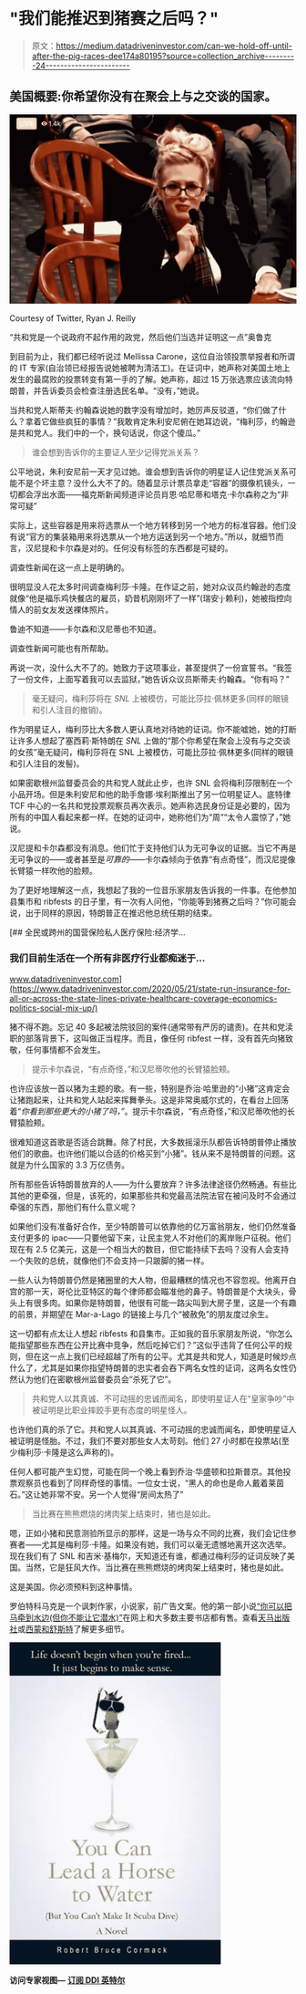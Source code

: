 # "我们能推迟到猪赛之后吗？"

> 原文：<https://medium.datadriveninvestor.com/can-we-hold-off-until-after-the-pig-races-dee174a80195?source=collection_archive---------24----------------------->

## 美国概要:你希望你没有在聚会上与之交谈的国家。

![](img/8b3b33db1e15272e4bd77167045d6556.png)

Courtesy of Twitter, Ryan J. Reilly

“共和党是一个说政府不起作用的政党，然后他们当选并证明这一点”奥鲁克

到目前为止，我们都已经听说过 Mellissa Carone，这位自治领投票举报者和所谓的 IT 专家(自治领已经报告说她被聘为清洁工)。在证词中，她声称对美国土地上发生的最腐败的投票转变有第一手的了解。她声称，超过 15 万张选票应该流向特朗普，并告诉委员会检查注册选民名单。“没有，”她说。

当共和党人斯蒂夫·约翰森说她的数字没有增加时，她厉声反驳道，“你们做了什么？拿着它做些疯狂的事情？”我敢肯定朱利安尼俯在她耳边说，“梅利莎，约翰逊是共和党人。我们中的一个，换句话说，你这个傻瓜。”

> 谁会想到告诉你的主要证人至少记得党派关系？

公平地说，朱利安尼前一天才见过她。谁会想到告诉你的明星证人记住党派关系可能不是个坏主意？没什么大不了的。随着显示计票员拿走“容器”的摄像机镜头，一切都会浮出水面——福克斯新闻频道评论员肖恩·哈尼蒂和塔克·卡尔森称之为“非常可疑”

实际上，这些容器是用来将选票从一个地方转移到另一个地方的标准容器。他们没有说“官方的集装箱用来将选票从一个地方运送到另一个地方。”所以，就细节而言，汉尼提和卡尔森是对的。任何没有标签的东西都是可疑的。

调查性新闻在这一点上是明确的。

很明显没人花太多时间调查梅利莎·卡隆。在作证之前，她对众议员约翰逊的态度就像“他是福乐鸡快餐店的雇员，奶昔机刚刚坏了一样”(瑞安·j·赖利)，她被指控向情人的前女友发送裸体照片。

鲁迪不知道——卡尔森和汉尼蒂也不知道。

调查性新闻可能也有所帮助。

再说一次，没什么大不了的。她致力于这项事业，甚至提供了一份宣誓书。“我签了一份文件，上面写着我可以去监狱，”她告诉众议员斯蒂夫·约翰森。“你有吗？”

> 毫无疑问，梅利莎将在 *SNL* 上被模仿，可能比莎拉·佩林更多(同样的眼镜和引人注目的撤销)。

作为明星证人，梅利莎比大多数人更认真地对待她的证词。你不能嘘她，她的打断让许多人想起了塞西莉·斯特朗在 *SNL* 上做的“那个你希望在聚会上没有与之交谈的女孩”毫无疑问，梅利莎将在 SNL 上被模仿，可能比莎拉·佩林更多(同样的眼镜和引人注目的发髻)。

如果密歇根州监督委员会的共和党人就此止步，也许 SNL 会将梅利莎限制在一个小品开场。但是朱利安尼和他的助手詹娜·埃利斯推出了另一位明星证人。底特律 TCF 中心的一名共和党投票观察员再次表示。她声称选民身份证是必要的，因为所有的中国人看起来都一样。在她的证词中，她称他们为“周”“太令人震惊了，”她说。

汉尼提和卡尔森都没有消息。他们忙于支持他们认为无可争议的证据。当它不再是无可争议的——或者甚至是*可靠的*——卡尔森倾向于依靠“有点奇怪”，而汉尼提像长臂猿一样吹他的脸颊。

为了更好地理解这一点，我想起了我的一位音乐家朋友告诉我的一件事。在他参加县集市和 ribfests 的日子里，有一次有人问他，“你能等到猪赛之后吗？”你可能会说，出于同样的原因，特朗普正在推迟他总统任期的结束。

[](https://www.datadriveninvestor.com/2020/05/21/state-run-insurance-for-all-or-across-the-state-lines-private-healthcare-coverage-economics-politics-social-mix-up/) [## 全民或跨州的国营保险私人医疗保险:经济学…

### 我们目前生活在一个所有非医疗行业都痴迷于…

www.datadriveninvestor.com](https://www.datadriveninvestor.com/2020/05/21/state-run-insurance-for-all-or-across-the-state-lines-private-healthcare-coverage-economics-politics-social-mix-up/) 

猪不得不跑。忘记 40 多起被法院驳回的案件(通常带有严厉的谴责)。在共和党渎职的部落背景下，这叫做正当程序。而且，像任何 ribfest 一样，没有首先向猪致敬，任何事情都不会发生。

> 提示卡尔森说，“有点奇怪，”和汉尼蒂吹他的长臂猿脸颊。

也许应该放一首以猪为主题的歌。有一些，特别是乔治·哈里逊的“小猪”这肯定会让猪跑起来，让共和党人站起来挥舞拳头。这是非常奥威尔式的，在看台上回荡着“*你看到那些更大的小猪了吗，”*。提示卡尔森说，“有点奇怪，”和汉尼蒂吹他的长臂猿脸颊。

很难知道这首歌是否适合跳舞。除了村民，大多数摇滚乐队都告诉特朗普停止播放他们的歌曲。也许他们能以合适的价格买到“小猪”。钱从来不是特朗普的问题。这就是为什么国家的 3.3 万亿债务。

所有那些告诉特朗普放弃的人——为什么要放弃？许多法律途径仍然畅通。有些比其他的更牵强，但是，该死的，如果那些共和党最高法院法官在被问及时不会通过牵强的东西，那他们有什么意义呢？

如果他们没有准备好合作，至少特朗普可以依靠他的亿万富翁朋友，他们仍然准备支付更多的 ipac——只要他留下来，让民主党人不对他们的离岸账户征税。他们现在有 2.5 亿美元，这是一个相当大的数目，但它能持续下去吗？没有人会支持一个失败的总统，就像他们不会支持一只跛脚的猪一样。

一些人认为特朗普仍然是猪圈里的大人物，但最糟糕的情况也不容忽视。他离开白宫的那一天，哥伦比亚特区的每个律师都会瞄准他的鼻子。特朗普是个大块头，骨头上有很多肉。如果你是特朗普，他很有可能一路尖叫到大房子里，这是一个有趣的前景，并期望在 Mar-a-Lago 的链接上与几个“被赦免”的朋友度过余生。

这一切都有点太让人想起 ribfests 和县集市。正如我的音乐家朋友所说，“你怎么能指望那些东西在公开比赛中竞争，然后吃掉它们？”这似乎违背了任何公平的规则，但在这一点上我们已经超越了所有的公平。尤其是共和党人，知道是时候炒点什么了，尤其是如果你指望特朗普的忠实者会吞下两名女性的证词，这两名女性仍然认为他们在密歇根州监督委员会“杀死了它”。

> 共和党人以其真诚、不可动摇的忠诚而闻名，即使明星证人在“皇家争吵”中被证明是比职业摔跤手更有态度的明星怪人。

也许他们真的杀了它。共和党人以其真诚、不可动摇的忠诚而闻名，即使明星证人被证明是怪胎。不过，我们不要对那些女人太苛刻。他们 27 小时都在投票站(至少梅利莎·卡隆是这么声称的)。

任何人都可能产生幻觉，可能在同一个晚上看到乔治·华盛顿和拉斯普京。其他投票观察员也看到了同样奇怪的事情。一位女士说，“黑人的命也是命人戴着莱茵石。”这让她非常不安。另一个人觉得“房间太热了”

> 当比赛在熊熊燃烧的烤肉架上结束时，猪也是如此。

嗯，正如小猪和民意测验所显示的那样，这是一场与众不同的比赛，我们会记住参赛者——尤其是梅利莎·卡隆。如果没有她，我们可以毫无遗憾地离开这次选举。现在我们有了 SNL 和吉米·基梅尔，天知道还有谁，都通过梅利莎的证词反映了美国。当然，它是狂风大作。当比赛在熊熊燃烧的烤肉架上结束时，猪也是如此。

这是美国。你必须预料到这种事情。

罗伯特科马克是一个讽刺作家，小说家，前广告文案。他的第一部小说[“你可以把马牵到水边(但你不能让它潜水)”](http://robertcormack.net/)在网上和大多数主要书店都有售。查看[天马出版社](http://skyhorsepublishing.com/)或[西蒙和舒斯特](http://simonandschuster.ca/)了解更多细节。

![](img/88e0d637333fe144177372b0cd6b07e8.png)

**访问专家视图—** [**订阅 DDI 英特尔**](https://datadriveninvestor.com/ddi-intel)